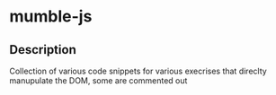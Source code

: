 # mumble-js
## Description
Collection of various code snippets for various execrises 
that direclty manupulate the DOM, some are commented out
